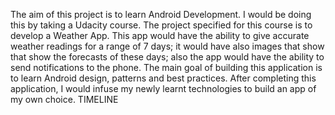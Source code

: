 The aim of this project is to learn Android Development. I would be doing this by taking a Udacity course.  The project specified for this course is to develop a Weather App. This app would have the ability to give accurate weather readings for a range of 7 days; it would have also images that show that show the forecasts of these days; also the app would have the ability to send notifications to the phone. The main goal of building this application is to learn Android design, patterns and best practices. After completing this application, I would infuse my newly learnt technologies to build an app of my own choice.
TIMELINE
